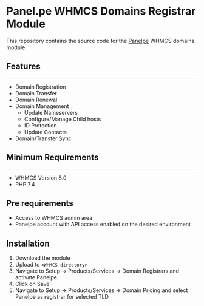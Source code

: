 # Panel.pe WHMCS Domains Registrar Module

This repository contains the source code for the [Panelpe](https://panel.pe/) WHMCS domains module.

## Features
---
- Domain Registration
- Domain Transfer
- Domain Renewal
- Domain Management
    - Update Nameservers
    - Configure/Manage Child hosts
    - ID Protection
    - Update Contacts
- Domain/Transfer Sync


## Minimum Requirements
---
- WHMCS Version 8.0
- PHP 7.4 

## Pre requirements

- Access to WHMCS admin area
- Panelpe account with API access enabled on the desired environment

## Installation

1. Download the module
2. Upload to  `<WHMCS directory>`
3. Navigate to Setup -> Products/Services -> Domain Registrars and activate Panelpe.
4. Click on Save
5. Navigate to Setup -> Products/Services -> Domain Pricing and select Panelpe as registrar for selected TLD

